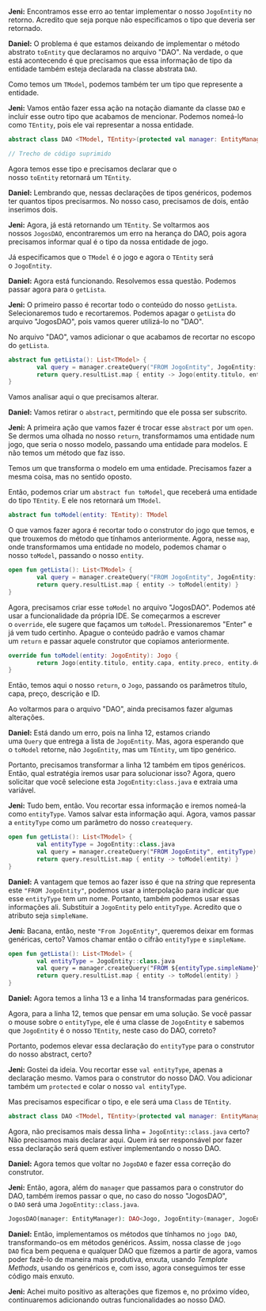 **Jeni:** Encontramos esse erro ao tentar implementar o nosso `JogoEntity` no retorno. Acredito que seja porque não especificamos o tipo que deveria ser retornado.

**Daniel:** O problema é que estamos deixando de implementar o método abstrato `toEntity` que declaramos no arquivo "DAO". Na verdade, o que está acontecendo é que precisamos que essa informação de tipo da entidade também esteja declarada na classe abstrata `DAO`.

Como temos um `TModel`, podemos também ter um tipo que represente a entidade.

**Jeni:** Vamos então fazer essa ação na notação diamante da classe `DAO` e incluir esse outro tipo que acabamos de mencionar. Podemos nomeá-lo como `TEntity`, pois ele vai representar a nossa entidade.

```kotlin
abstract class DAO <TModel, TEntity>(protected val manager: EntityManager) {

// Trecho de código suprimido
```

Agora temos esse tipo e precisamos declarar que o nosso `toEntity` retornará um `TEntity`.

**Daniel:** Lembrando que, nessas declarações de tipos genéricos, podemos ter quantos tipos precisarmos. No nosso caso, precisamos de dois, então inserimos dois.

**Jeni:** Agora, já está retornando um `TEntity`. Se voltarmos aos nossos `JogosDAO`, encontraremos um erro na herança do DAO, pois agora precisamos informar qual é o tipo da nossa entidade de jogo.

Já especificamos que o `TModel` é o jogo e agora o `TEntity` será o `JogoEntity`.

**Daniel:** Agora está funcionando. Resolvemos essa questão. Podemos passar agora para o `getLista`.

**Jeni:** O primeiro passo é recortar todo o conteúdo do nosso `getLista`. Selecionaremos tudo e recortaremos. Podemos apagar o `getLista` do arquivo "JogosDAO", pois vamos querer utilizá-lo no "DAO".

No arquivo "DAO", vamos adicionar o que acabamos de recortar no escopo do `getLista`.

```kotlin
abstract fun getLista(): List<TModel> {
        val query = manager.createQuery("FROM JogoEntity", JogoEntity::class.java)
        return query.resultList.map { entity -> Jogo(entity.titulo, entity.capa, entity.preco, entity.descricao, entity.id)
}
```

Vamos analisar aqui o que precisamos alterar.

**Daniel:** Vamos retirar o `abstract`, permitindo que ele possa ser subscrito.

**Jeni:** A primeira ação que vamos fazer é trocar esse `abstract` por um `open`. Se dermos uma olhada no nosso `return`, transformamos uma entidade num jogo, que seria o nosso modelo, passando uma entidade para modelos. E não temos um método que faz isso.

Temos um que transforma o modelo em uma entidade. Precisamos fazer a mesma coisa, mas no sentido oposto.

Então, podemos criar um `abstract fun toModel`, que receberá uma entidade do tipo `TEntity`. E ele nos retornará um `TModel`.

```kotlin
abstract fun toModel(entity: TEntity): TModel
```

O que vamos fazer agora é recortar todo o construtor do jogo que temos, e que trouxemos do método que tínhamos anteriormente. Agora, nesse `map`, onde transformamos uma entidade no modelo, podemos chamar o nosso `toModel`, passando o nosso `entity`.

```kotlin
open fun getLista(): List<TModel> {
        val query = manager.createQuery("FROM JogoEntity", JogoEntity::class.java)
        return query.resultList.map { entity -> toModel(entity) }
}
```

Agora, precisamos criar esse `toModel` no arquivo "JogosDAO". Podemos até usar a funcionalidade da própria IDE. Se começarmos a escrever o `override`, ele sugere que façamos um `toModel`. Pressionaremos "Enter" e já vem tudo certinho. Apague o conteúdo padrão e vamos chamar um `return` e passar aquele construtor que copiamos anteriormente.

```kotlin
override fun toModel(entity: JogoEntity): Jogo {
        return Jogo(entity.titulo, entity.capa, entity.preco, entity.descricao, entity.id)
}
```

Então, temos aqui o nosso `return`, o `Jogo`, passando os parâmetros título, capa, preço, descrição e ID.

Ao voltarmos para o arquivo "DAO", ainda precisamos fazer algumas alterações.

**Daniel:** Está dando um erro, pois na linha 12, estamos criando uma `Query` que entrega a lista de `JogoEntity`. Mas, agora esperando que o `toModel` retorne, não `JogoEntity`, mas um `TEntity`, um tipo genérico.

Portanto, precisamos transformar a linha 12 também em tipos genéricos. Então, qual estratégia iremos usar para solucionar isso? Agora, quero solicitar que você selecione esta `JogoEntity:class.java` e extraia uma variável.

**Jeni:** Tudo bem, então. Vou recortar essa informação e iremos nomeá-la como `entityType`. Vamos salvar esta informação aqui. Agora, vamos passar a `entityType` como um parâmetro do nosso `createquery`.

```kotlin
open fun getLista(): List<TModel> {
        val entityType = JogoEntity::class.java
        val query = manager.createQuery("FROM JogoEntity", entityType)
        return query.resultList.map { entity -> toModel(entity) }
}
```

**Daniel:** A vantagem que temos ao fazer isso é que na _string_ que representa este `"FROM JogoEntity"`, podemos usar a interpolação para indicar que esse `entityType` tem um nome. Portanto, também podemos usar essas informações ali. Substituir a `JogoEntity` pelo `entityType`. Acredito que o atributo seja `simpleName`.

**Jeni:** Bacana, então, neste `"From JogoEntity"`, queremos deixar em formas genéricas, certo? Vamos chamar então o cifrão `entityType` e `simpleName`.

```kotlin
open fun getLista(): List<TModel> {
        val entityType = JogoEntity::class.java
        val query = manager.createQuery("FROM ${entityType.simpleName}", entityType)
        return query.resultList.map { entity -> toModel(entity) }
}
```

**Daniel:** Agora temos a linha 13 e a linha 14 transformadas para genéricos.

Agora, para a linha 12, temos que pensar em uma solução. Se você passar o mouse sobre o `entityType`, ele é uma classe de `JogoEntity` e sabemos que `JogoEntity` é o nosso `TEntity`, neste caso do DAO, correto?

Portanto, podemos elevar essa declaração do `entityType` para o construtor do nosso abstract, certo?

**Jeni:** Gostei da ideia. Vou recortar esse `val entityType`, apenas a declaração mesmo. Vamos para o construtor do nosso DAO. Vou adicionar também um `protected` e colar o nosso `val entityType`.

Mas precisamos especificar o tipo, e ele será uma `Class` de `TEntity`.

```kotlin
abstract class DAO <TModel, TEntity>(protected val manager: EntityManager, protected val entityType: Class<TEntity>)
```

Agora, não precisamos mais dessa linha `= JogoEntity::class.java` certo? Não precisamos mais declarar aqui. Quem irá ser responsável por fazer essa declaração será quem estiver implementando o nosso DAO.

**Daniel:** Agora temos que voltar no `JogoDAO` e fazer essa correção do construtor.

**Jeni:** Então, agora, além do `manager` que passamos para o construtor do DAO, também iremos passar o que, no caso do nosso "JogosDAO", o `DAO` será uma `JogoEntity::class.java`.

```php
JogosDAO(manager: EntityManager): DAO<Jogo, JogoEntity>(manager, JogoEntity::class.java) {
```

**Daniel:** Então, implementamos os métodos que tínhamos no `jogo DAO`, transformando-os em métodos genéricos. Assim, nossa classe de `jogo DAO` fica bem pequena e qualquer DAO que fizemos a partir de agora, vamos poder fazê-lo de maneira mais produtiva, enxuta, usando _Template Methods_, usando os genéricos e, com isso, agora conseguimos ter esse código mais enxuto.

**Jeni:** Achei muito positivo as alterações que fizemos e, no próximo vídeo, continuaremos adicionando outras funcionalidades ao nosso DAO.